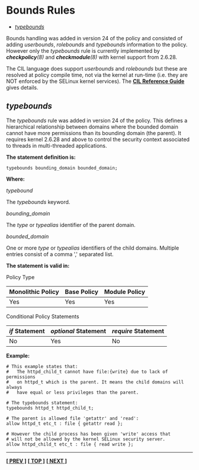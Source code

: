 # Bounds Rules

- [*typebounds*](#typebounds)

Bounds handling was added in version 24 of the policy and consisted of
adding *userbounds*, *rolebounds* and *typebounds* information to the
policy. However only the *typebounds* rule is currently implemented by
***checkpolicy**(8)* and ***checkmodule**(8)* with kernel support from
2.6.28.

The CIL language does support *userbounds* and *rolebounds* but these are
resolved at policy compile time, not via the kernel at run-time (i.e. they are
NOT enforced by the SELinux kernel services). The
[**CIL Reference Guide**](notebook-examples/selinux-policy/cil/CIL_Reference_Guide.pdf)
gives details.

## *typebounds*

The *typebounds* rule was added in version 24 of the policy. This
defines a hierarchical relationship between domains where the bounded
domain cannot have more permissions than its bounding domain (the
parent). It requires kernel 2.6.28 and above to control the security
context associated to threads in multi-threaded applications.

**The statement definition is:**

```
typebounds bounding_domain bounded_domain;
```

**Where:**

*typebound*

The *typebounds* keyword.

*bounding_domain*

The *type* or *typealias* identifier of the parent domain.

*bounded_domain*

One or more *type* or *typealias* identifiers of the child domains.
Multiple entries consist of a comma ',' separated list.</td>

**The statement is valid in:**

Policy Type

| Monolithic Policy       | Base Policy             | Module Policy           |
| ----------------------- | ----------------------- | ----------------------- |
| Yes                     | Yes                     | Yes                     |

Conditional Policy Statements

| *if* Statement          | *optional* Statement    | *require* Statement     |
| ----------------------- | ----------------------- | ----------------------- |
| No                      | Yes                     | No                      |

**Example:**

```
# This example states that:
#   The httpd_child_t cannot have file:{write} due to lack of permissions
#   on httpd_t which is the parent. It means the child domains will always
#   have equal or less privileges than the parent.

# The typebounds statement:
typebounds httpd_t httpd_child_t;

# The parent is allowed file 'getattr' and 'read':
allow httpd_t etc_t : file { getattr read };

# However the child process has been given 'write' access that
# will not be allowed by the kernel SELinux security server.
allow httpd_child_t etc_t : file { read write };
```

<!-- %CUTHERE% -->

---
**[[ PREV ]](type_statements.md)** **[[ TOP ]](#)** **[[ NEXT ]](avc_rules.md)**
